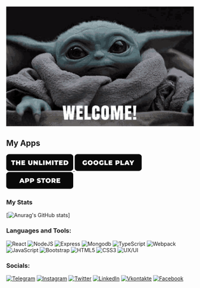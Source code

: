 [![Header](https://github.com/pavloging/pavloging/blob/main/welcome.gif)](https://t.me/pavloging)

## My Apps

<a href="https://the-unl.com" target="_blank">
  <img src="https://github.com/AlexeyShpavda/alexeyshpavda/blob/master/assets/the_unlimited.png" alt="The Unlimited" width="180"/>
</a>
<a href="https://play.google.com/store/apps/dev?id=7235693910501061926" target="_blank">
  <img src="https://github.com/AlexeyShpavda/alexeyshpavda/blob/master/assets/google_play.png" alt="Google Play" width="180"/>
</a>
<a href="https://www.apple.com/app-store" target="_blank">
  <img src="https://github.com/AlexeyShpavda/alexeyshpavda/blob/master/assets/app_store.png" alt="App Store" width="180"/>
</a>

### My Stats

[![Anurag's GitHub stats](https://github-readme-stats.vercel.app/api?username=pavloging&show_icons=true&theme=merko&hide=contribs)]

### Languages and Tools:

![React](https://img.shields.io/badge/-React-090909?style=for-the-badge&logo=react&logoColor=47C5FB)
![NodeJS](https://img.shields.io/badge/-NodeJS-090909?style=for-the-badge&logo=node&logoColor=097CDB)
![Express](https://img.shields.io/badge/-Express-090909?style=for-the-badge&logo=express&logoColor=F8C52C)
![Mongodb](https://img.shields.io/badge/-Mongodb-090909?style=for-the-badge&logo=mongodb&logoColor=F8C52C)
![TypeScript](https://img.shields.io/badge/-TypeScript-090909?style=for-the-badge&logo=typyscript&logoColor=F88C00)
![Webpack](https://img.shields.io/badge/-Webpack-090909?style=for-the-badge&logo=webpack&logoColor=E9D54D)
![JavaScript](https://img.shields.io/badge/-JavaScript-090909?style=for-the-badge&logo=javascript&logoColor=E5D3FF)
![Bootstrap](https://img.shields.io/badge/-Bootstrap-090909?style=for-the-badge&logo=Bootstrap&logoColor=6296CC)
![HTML5](https://img.shields.io/badge/-HTML5-090909?style=for-the-badge&logo=html&logoColor=6296CC)
![CSS3](https://img.shields.io/badge/-CSS3-090909?style=for-the-badge&logo=css&logoColor=6296CC)
![UX/UI](https://img.shields.io/badge/-UX/UI-090909?style=for-the-badge&logo=ux&logoColor=6296CC)

### Socials:

[![Telegram](https://img.shields.io/badge/-Telegram-090909?style=for-the-badge&logo=telegram&logoColor=27A0D9)](https://t.me/pavloging)
[![Instagram](https://img.shields.io/badge/-Instagram-090909?style=for-the-badge&logo=instagram&logoColor=B4068E)](https://www.instagram.com/pavloging)
[![Twitter](https://img.shields.io/badge/-Twitter-090909?style=for-the-badge&logo=Twitter&logoColor=1C9DEB)](https://twitter.com/pavloging)
[![LinkedIn](https://img.shields.io/badge/-LinkedIn-090909?style=for-the-badge&logo=linkedin&logoColor=007BB6)](https://www.linkedin.com/in/pavloging)
[![Vkontakte](https://img.shields.io/badge/-Vkontakte-090909?style=for-the-badge&logo=Vk&logoColor=4F7DB3)](https://vk.com/pavloging)
[![Facebook](https://img.shields.io/badge/-Facebook-090909?style=for-the-badge&logo=Facebook&logoColor=1195F5)](https://www.facebook.com/pavloging)
